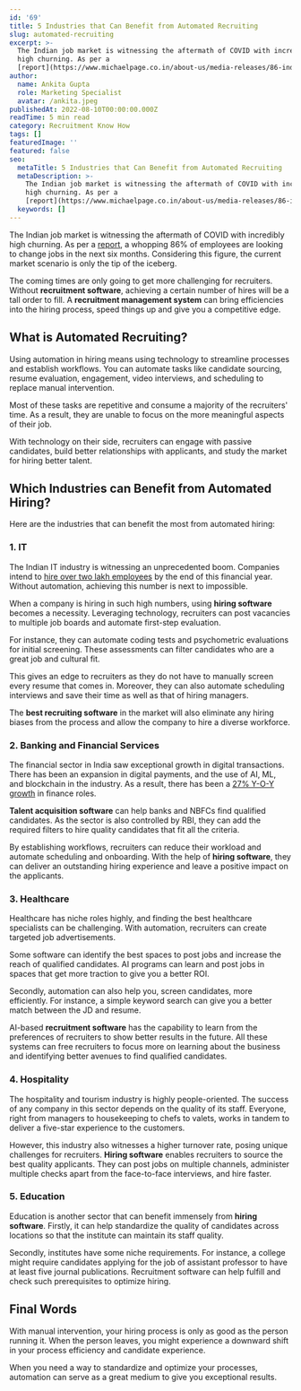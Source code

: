 ```yaml
---
id: '69'
title: 5 Industries that Can Benefit from Automated Recruiting
slug: automated-recruiting
excerpt: >-
  The Indian job market is witnessing the aftermath of COVID with incredibly
  high churning. As per a
  [report](https://www.michaelpage.co.in/about-us/media-releases/86-indias-professionals-seek-new-jobs...
author:
  name: Ankita Gupta
  role: Marketing Specialist
  avatar: /ankita.jpeg
publishedAt: 2022-08-10T00:00:00.000Z
readTime: 5 min read
category: Recruitment Know How
tags: []
featuredImage: ''
featured: false
seo:
  metaTitle: 5 Industries that Can Benefit from Automated Recruiting
  metaDescription: >-
    The Indian job market is witnessing the aftermath of COVID with incredibly
    high churning. As per a
    [report](https://www.michaelpage.co.in/about-us/media-releases/86-indias-professionals-seek-new-jobs...
  keywords: []
---
```


The Indian job market is witnessing the aftermath of COVID with incredibly high churning. As per a [report](https://www.michaelpage.co.in/about-us/media-releases/86-indias-professionals-seek-new-jobs-next-six-months), a whopping 86% of employees are looking to change jobs in the next six months. Considering this figure, the current market scenario is only the tip of the iceberg.

<!--more-->

The coming times are only going to get more challenging for recruiters. Without **recruitment software**, achieving a certain number of hires will be a tall order to fill. A **recruitment management system** can bring efficiencies into the hiring process, speed things up and give you a competitive edge.

## What is Automated Recruiting?

Using automation in hiring means using technology to streamline processes and establish workflows. You can automate tasks like candidate sourcing, resume evaluation, engagement, video interviews, and scheduling to replace manual intervention.

Most of these tasks are repetitive and consume a majority of the recruiters' time. As a result, they are unable to focus on the more meaningful aspects of their job.

With technology on their side, recruiters can engage with passive candidates, build better relationships with applicants, and study the market for hiring better talent.

## Which Industries can Benefit from Automated Hiring?

Here are the industries that can benefit the most from automated hiring:

### 1\. IT

The Indian IT industry is witnessing an unprecedented boom. Companies intend to [hire over two lakh employees](https://zeenews.india.com/companies/mncs-it-firms-on-a-hiring-spree-plan-to-hire-over-2-lakh-employees-in-fy23-in-india-2464887.html) by the end of this financial year. Without automation, achieving this number is next to impossible.

When a company is hiring in such high numbers, using **hiring software** becomes a necessity. Leveraging technology, recruiters can post vacancies to multiple job boards and automate first-step evaluation.

For instance, they can automate coding tests and psychometric evaluations for initial screening. These assessments can filter candidates who are a great job and cultural fit.

This gives an edge to recruiters as they do not have to manually screen every resume that comes in. Moreover, they can also automate scheduling interviews and save their time as well as that of hiring managers. 

The **best recruiting software** in the market will also eliminate any hiring biases from the process and allow the company to hire a diverse workforce.

### 2\. Banking and Financial Services

The financial sector in India saw exceptional growth in digital transactions. There has been an expansion in digital payments, and the use of AI, ML, and blockchain in the industry. As a result, there has been a [27% Y-O-Y growth](https://media.monsterindia.com/logos/mei/moin/Job-and-Hiring-Trends-in-India-Februrary-2022.pdf) in finance roles.  

**Talent acquisition software** can help banks and NBFCs find qualified candidates. As the sector is also controlled by RBI, they can add the required filters to hire quality candidates that fit all the criteria.

By establishing workflows, recruiters can reduce their workload and automate scheduling and onboarding. With the help of **hiring software**, they can deliver an outstanding hiring experience and leave a positive impact on the applicants. 

### 3\. Healthcare

Healthcare has niche roles highly, and finding the best healthcare specialists can be challenging. With automation, recruiters can create targeted job advertisements.

Some software can identify the best spaces to post jobs and increase the reach of qualified candidates. AI programs can learn and post jobs in spaces that get more traction to give you a better ROI.

Secondly, automation can also help you, screen candidates, more efficiently. For instance, a simple keyword search can give you a better match between the JD and resume.

AI-based **recruitment software** has the capability to learn from the preferences of recruiters to show better results in the future. All these systems can free recruiters to focus more on learning about the business and identifying better avenues to find qualified candidates. 

### 4\. Hospitality

The hospitality and tourism industry is highly people-oriented. The success of any company in this sector depends on the quality of its staff. Everyone, right from managers to housekeeping to chefs to valets, works in tandem to deliver a five-star experience to the customers.

However, this industry also witnesses a higher turnover rate, posing unique challenges for recruiters. **Hiring software** enables recruiters to source the best quality applicants. They can post jobs on multiple channels, administer multiple checks apart from the face-to-face interviews, and hire faster. 

### 5\. Education

Education is another sector that can benefit immensely from **hiring software**. Firstly, it can help standardize the quality of candidates across locations so that the institute can maintain its staff quality. 

Secondly, institutes have some niche requirements. For instance, a college might require candidates applying for the job of assistant professor to have at least five journal publications. Recruitment software can help fulfill and check such prerequisites to optimize hiring.

## Final Words

With manual intervention, your hiring process is only as good as the person running it. When the person leaves, you might experience a downward shift in your process efficiency and candidate experience.

When you need a way to standardize and optimize your processes, automation can serve as a great medium to give you exceptional results.
